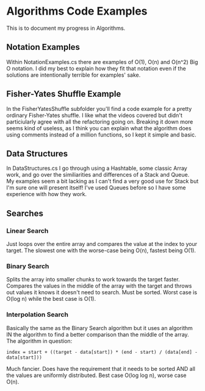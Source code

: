 # Algorithms Code Examples
This is to document my progress in Algorithms.


## Notation Examples
Within NotationExamples.cs there are examples of O(1), O(n) and O(n^2) Big O notation. I did my best to explain how they fit that notation even if the solutions are intentionally terrible for examples' sake.

## Fisher-Yates Shuffle Example
In the FisherYatesShuffle subfolder you'll find a code example for a pretty ordinary Fisher-Yates shuffle. I like what the videos covered but didn't particiularly agree with all the refactoring going on. Breaking it down more seems kind of useless, as I think you can explain what the algorithm does using comments instead of a million functions, so I kept it simple and basic.

## Data Structures
In DataStructures.cs I go through using a Hashtable, some classic Array work, and go over the similiarities and differences of a Stack and Queue. My examples seem a bit lacking as I can't find a very good use for Stack but I'm sure one will present itself! I've used Queues before so I have some experience with how they work.

## Searches

### Linear Search
Just loops over the entire array and compares the value at the index to your target. The slowest one with the worse-case being O(n), fastest being O(1).

### Binary Search
Splits the array into smaller chunks to work towards the target faster. Compares the values in the middle of the array with the target and throws out values it knows it doesn't need to search. Must be sorted. Worst case is O(log n) while the best case is O(1).

### Interpolation Search
Basically the same as the Binary Search algorithm but it uses an algorithm IN the algorithm to find a better comparison than the middle of the array. 
The algorithm in question:
```
index = start + ((target - data[start]) * (end - start) / (data[end] - data[start])) 
```
Much fancier. Does have the requirement that it needs to be sorted AND all the values are uniformly distributed. Best case O(log log n), worse case O(n).